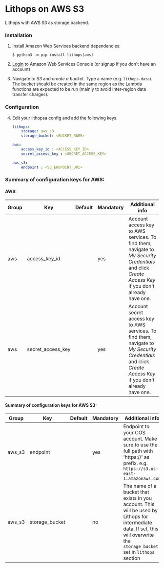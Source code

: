 # Lithops on AWS S3

Lithops with AWS S3 as storage backend.

### Installation

1. Install Amazon Web Services backend dependencies:

    ```
    $ python3 -m pip install lithops[aws]
    ```

2. [Login](https://console.aws.amazon.com/?nc2=h_m_mc) to Amazon Web Services Console (or signup if you don't have an account)

3. Navigate to *S3* and *create a bucket*. Type a name (e.g. `lithops-data`). The bucket should be created in the same region as the Lambda functions are expected to be run (mainly to avoid inter-region data transfer charges).


### Configuration

4. Edit your lithopsa config and add the following keys:

    ```yaml
    lithops:
        storage: aws_s3
        storage_bucket: <BUCKET_NAME>

    aws:
        access_key_id : <ACCESS_KEY_ID>
        secret_access_key : <SECRET_ACCESS_KEY>

    aws_s3:
        endpoint : <S3_ENDPOINT_URI>
    ```

 
### Summary of configuration keys for AWS:

#### AWS:

|Group|Key|Default|Mandatory|Additional info|
|---|---|---|---|---|
|aws | access_key_id | |yes | Account access key to AWS services. To find them, navigate to *My Security Credentials* and click *Create Access Key* if you don't already have one. |
|aws | secret_access_key | |yes | Account secret access key to AWS services. To find them, navigate to *My Security Credentials* and click *Create Access Key* if you don't already have one. |

#### Summary of configuration keys for AWS S3:

|Group|Key|Default|Mandatory|Additional info|
|---|---|---|---|---|
|aws_s3 | endpoint | |yes | Endpoint to your COS account. Make sure to use the full path with 'https://' as prefix. e.g. `https://s3.us-east-1.amazonaws.com` |
|aws_s3 | storage_bucket | | no | The name of a bucket that exists in you account. This will be used by Lithops for intermediate data. If set, this will overwrite the `storage_bucket` set in `lithops` section |
